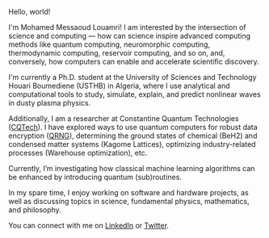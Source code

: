 Hello, world!

I'm Mohamed Messaoud Louamri! I am interested by the intersection of science and computing — how can science inspire advanced computing methods like quantum computing, neuromorphic computing, thermodynamic computing, reservoir computing, and so on, and, conversely, how computers can enable and accelerate scientific discovery.

I'm currently a Ph.D. student at the University of Sciences and Technology Houari Boumediene (USTHB) in Algeria, where I use analytical and computational tools to study, simulate, explain, and predict nonlinear waves in dusty plasma physics.

Additionally, I am a researcher at Constantine Quantum Technologies ([CQTech](https://cqtech.org)). I have explored ways to use quantum computers for robust data encryption ([QRNG](https://github.com/Constantine-Quantum-Tech/cqt_rng)), determining the ground states of chemical (BeH2) and condensed matter systems (Kagome Lattices), optimizing industry-related processes (Warehouse optimization), etc.

Currently, I’m investigating how classical machine learning algorithms can be enhanced by introducing quantum (sub)routines.

In my spare time, I enjoy working on software and hardware projects, as well as discussing topics in science, fundamental physics, mathematics, and philosophy.


You can connect with me on [LinkedIn](https://www.linkedin.com/in/mm-louamri/) or [Twitter](https://twitter.com/mmlouamri).

